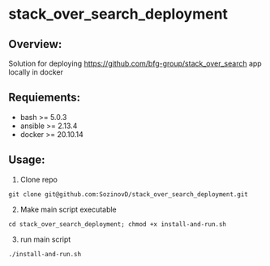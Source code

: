 # stack_over_search_deployment

## Overview:

Solution for deploying https://github.com/bfg-group/stack_over_search app locally in docker

## Requiements:

 - bash >= 5.0.3
 - ansible >= 2.13.4
 - docker >= 20.10.14

## Usage:

1) Clone repo

`git clone git@github.com:SozinovD/stack_over_search_deployment.git`

2) Make main script executable

`cd stack_over_search_deployment; chmod +x install-and-run.sh`

3) run main script

`./install-and-run.sh`
